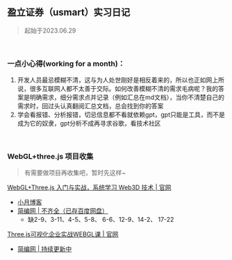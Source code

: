 ## 盈立证券（usmart）实习日记

> 起始于2023.06.29

​	

### 一点小心得(working for a month)：

1. 开发人员最忌模糊不清，这与为人处世刚好是相反着来的，所以也正如网上所说，很多互联网人都不太善于交际。如何改善模糊不清的需求毛病呢？我的答案是明确需求，细分需求点并记录（例如汇总在md文档），当你不清楚自己的需求时，回过头认真翻阅汇总文档，总会找到你的答案
2. 学会看报错、分析报错，切忌信息都不看就依赖gpt，gpt只能是工具，而不是成为它的奴隶，gpt分析不成再寻求谷歌，看技术社区

​	

### WebGL+three.js 项目收集

> 有需要做项目再收集吧，暂时先这样~

[WebGL+Three.js 入门与实战，系统学习 Web3D 技术 | 官网](https://coding.imooc.com/class/chapter/622.html#Anchor)

- [小月博客](https://www.aliyue.net/19658.html)
- [简编网 | 不齐全（已存百度网盘）](https://dashendao.com/5290.html)
  - 缺2-9、3-11、4-5、5-8、 6-6、12-9、14-2、 17-22

[Three.js可视化企业实战WEBGL课 | 官网](https://study.163.com/course/introduction.htm?courseId=1212491801#/courseDetail?tab=1)

- [简编网 | 持续更新中](https://dashendao.com/10092.html)

